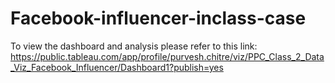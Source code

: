 # Facebook-influencer-inclass-case

To view the dashboard and analysis please refer to this link:
https://public.tableau.com/app/profile/purvesh.chitre/viz/PPC_Class_2_Data_Viz_Facebook_Influencer/Dashboard1?publish=yes
